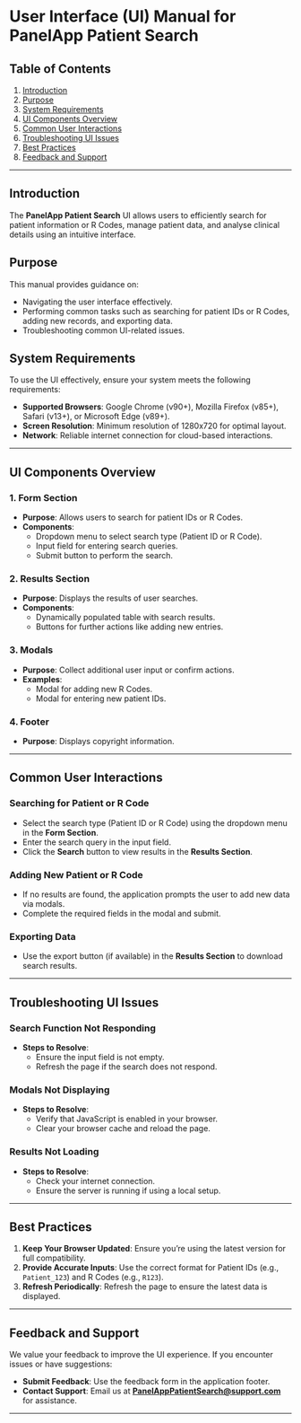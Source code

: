 # User Interface (UI) Manual for PanelApp Patient Search

## Table of Contents
1. [Introduction](#introduction)
2. [Purpose](#purpose)
3. [System Requirements](#system-requirements)
4. [UI Components Overview](#ui-components-overview)
5. [Common User Interactions](#common-user-interactions)
6. [Troubleshooting UI Issues](#troubleshooting-ui-issues)
7. [Best Practices](#best-practices)
8. [Feedback and Support](#feedback-and-support)

---

## Introduction
The **PanelApp Patient Search** UI allows users to efficiently search for patient information or R Codes, manage patient data, and analyse clinical details using an intuitive interface.

## Purpose
This manual provides guidance on:
- Navigating the user interface effectively.
- Performing common tasks such as searching for patient IDs or R Codes, adding new records, and exporting data.
- Troubleshooting common UI-related issues.

## System Requirements
To use the UI effectively, ensure your system meets the following requirements:
- **Supported Browsers**: Google Chrome (v90+), Mozilla Firefox (v85+), Safari (v13+), or Microsoft Edge (v89+).
- **Screen Resolution**: Minimum resolution of 1280x720 for optimal layout.
- **Network**: Reliable internet connection for cloud-based interactions.

---

## UI Components Overview

### 1. **Form Section**
- **Purpose**: Allows users to search for patient IDs or R Codes.
- **Components**:
  - Dropdown menu to select search type (Patient ID or R Code).
  - Input field for entering search queries.
  - Submit button to perform the search.

### 2. **Results Section**
- **Purpose**: Displays the results of user searches.
- **Components**:
  - Dynamically populated table with search results.
  - Buttons for further actions like adding new entries.

### 3. **Modals**
- **Purpose**: Collect additional user input or confirm actions.
- **Examples**:
  - Modal for adding new R Codes.
  - Modal for entering new patient IDs.

### 4. **Footer**
- **Purpose**: Displays copyright information.

---

## Common User Interactions

### Searching for Patient or R Code
- Select the search type (Patient ID or R Code) using the dropdown menu in the **Form Section**.
- Enter the search query in the input field.
- Click the **Search** button to view results in the **Results Section**.

### Adding New Patient or R Code
- If no results are found, the application prompts the user to add new data via modals.
- Complete the required fields in the modal and submit.

### Exporting Data
- Use the export button (if available) in the **Results Section** to download search results.

---

## Troubleshooting UI Issues

### Search Function Not Responding
- **Steps to Resolve**:
  - Ensure the input field is not empty.
  - Refresh the page if the search does not respond.

### Modals Not Displaying
- **Steps to Resolve**:
  - Verify that JavaScript is enabled in your browser.
  - Clear your browser cache and reload the page.

### Results Not Loading
- **Steps to Resolve**:
  - Check your internet connection.
  - Ensure the server is running if using a local setup.

---

## Best Practices

1. **Keep Your Browser Updated**: Ensure you’re using the latest version for full compatibility.
2. **Provide Accurate Inputs**: Use the correct format for Patient IDs (e.g., `Patient_123`) and R Codes (e.g., `R123`).
3. **Refresh Periodically**: Refresh the page to ensure the latest data is displayed.

---

## Feedback and Support
We value your feedback to improve the UI experience. If you encounter issues or have suggestions:
- **Submit Feedback**: Use the feedback form in the application footer.
- **Contact Support**: Email us at **PanelAppPatientSearch@support.com** for assistance.

---

